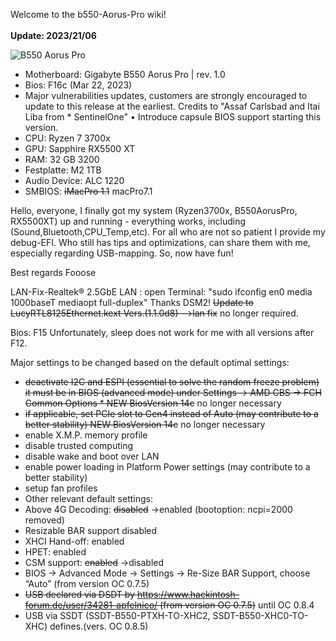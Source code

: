 Welcome to the b550-Aorus-Pro wiki!<br><br>
**Update: 2023/21/06**

![B550 Aorus Pro](https://royjonesmusic.home-webserver.de/opencore/B550.png)


* Motherboard: Gigabyte B550 Aorus Pro | rev. 1.0
* Bios: F16c (Mar 22, 2023)
* Major vulnerabilities updates, customers are strongly encouraged to update to this release at the earliest. Credits to "Assaf Carlsbad and Itai Liba from * SentinelOne" • Introduce capsule BIOS support starting this version.
* CPU: Ryzen 7 3700x
* GPU: Sapphire RX5500 XT
* RAM: 32 GB 3200
* Festplatte: M2 1TB
* Audio Device: ALC 1220
* SMBIOS: ~~iMacPro 1.1~~ macPro7.1


Hello, everyone, I finally got my system (Ryzen3700x, B550AorusPro, RX5500XT) up and running - everything works, including (Sound,Bluetooth,CPU_Temp,etc). For all who are not so patient I provide my debug-EFI. Who still has tips and optimizations, can share them with me, especially regarding USB-mapping. So, now have fun!

Best regards Fooose

LAN-Fix-Realtek® 2.5GbE LAN : open Terminal: "sudo ifconfig en0 media 1000baseT mediaopt full-duplex"
Thanks DSM2!
~~Update to LucyRTL8125Ethernet.kext Vers.(1.1.0d8) -->lan fix~~ no longer required.

Bios: F15 Unfortunately, sleep does not work for me with all versions after F12.

Major settings to be changed based on the default optimal settings:

* ~~deactivate I2C and ESPI (essential to solve the random freeze problem) it must be in BIOS (advanced mode) under Settings -> AMD CBS -> FCH Common Options * NEW BiosVersion 14c~~ no longer necessary
* ~~if applicable, set PCIe slot to Gen4 instead of Auto (may contribute to a better stability) NEW BiosVersion 14c~~ no longer necessary
* enable X.M.P. memory profile
* disable trusted computing
* disable wake and boot over LAN
* enable power loading in Platform Power settings (may contribute to a better stability)
* setup fan profiles
* Other relevant default settings:
* Above 4G Decoding: ~~disabled~~ →enabled (bootoption: ncpi=2000 removed)
* Resizable BAR support disabled
* XHCI Hand-off: enabled
* HPET: enabled
* CSM support: ~~enabled~~ →disabled
* BIOS → Advanced Mode → Settings → Re-Size BAR Support, choose “Auto” (from version OC 0.7.5)
* ~~USB declared via DSDT by https://www.hackintosh-forum.de/user/34281-apfelnico/ (from version OC 0.7.5)~~ until OC 0.8.4
* USB via SSDT (SSDT-B550-PTXH-TO-XHC2, SSDT-B550-XHC0-TO-XHC) defines.(vers. OC 0.8.5)
